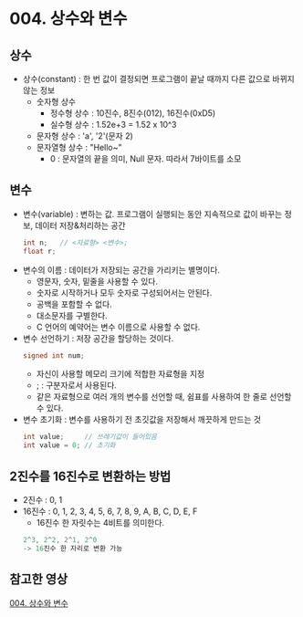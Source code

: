 # 004. 상수와 변수

## 상수
- 상수(constant) : 한 번 값이 결정되면 프로그램이 끝날 때까지 다른 값으로 바뀌지 않는 정보
  - 숫자형 상수
    - 정수형 상수 : 10진수, 8진수(012), 16진수(0xD5)
    - 실수형 상수 : 1.52e+3 = 1.52 x 10^3
  - 문자형 상수 : 'a', '2'(문자 2)
  - 문자열형 상수 : "Hello~"
    - 0 : 문자열의 끝을 의미, Null 문자. 따라서 7바이트를 소모  

## 변수
- 변수(variable) : 변하는 값. 프로그램이 실행되는 동안 지속적으로 값이 바꾸는 정보, 데이터 저장&처리하는 공간
  ```c
  int n;   // <자료형> <변수>;
  float r;
  ```
- 변수의 이름 : 데이터가 저장되는 공간을 가리키는 별명이다.
  - 영문자, 숫자, 밑줄을 사용할 수 있다.
  - 숫자로 시작하거나 모두 숫자로 구성되어서는 안된다.
  - 공백을 포함할 수 없다.
  - 대소문자를 구별한다.
  - C 언어의 예약어는 변수 이름으로 사용할 수 없다.
- 변수 선언하기 : 저장 공간을 할당하는 것이다.
  ```c
  signed int num;
  ```
  - 자신이 사용할 메모리 크기에 적합한 자료형을 지정
  - ; : 구분자로서 사용된다.
  - 같은 자료형으로 여러 개의 변수를 선언할 때, 쉼표를 사용하여 한 줄로 선언할 수 있다.
- 변수 초기화 : 변수를 사용하기 전 초깃값을 저장해서 깨끗하게 만드는 것
  ```c
  int value;     // 쓰레기값이 들어있음
  int value = 0; // 초기화
  ```

## 2진수를 16진수로 변환하는 방법
- 2진수 : 0, 1
- 16진수 : 0, 1, 2, 3, 4, 5, 6, 7, 8, 9, A, B, C, D, E, F
  - 16진수 한 자릿수는 4비트를 의미한다.
  ```c
  2^3, 2^2, 2^1, 2^0
  -> 16진수 한 자리로 변환 가능
  ```

## 참고한 영상
[004. 상수와 변수](https://www.youtube.com/watch?v=M4I5WUHE_LI&list=PLiZvlxkcLhakQwbPjkyfuHFy1IVG-VXrP&index=4)
